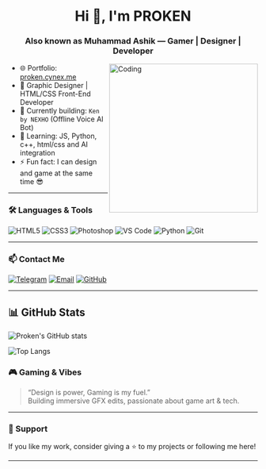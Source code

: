 <h1 align="center">Hi 👋, I'm PROKEN</h1>
<h3 align="center">Also known as Muhammad Ashik — Gamer | Designer | Developer</h3>

<img align="right" alt="Coding" width="300" src="https://cdn.dribbble.com/users/1162077/screenshots/3848914/programmer.gif">

- 🌐 Portfolio: [proken.cynex.me](https://t.me/proken_cynex)  
- 🎨 Graphic Designer | HTML/CSS Front-End Developer  
- 🔭 Currently building: `Ken by NEXHO` (Offline Voice AI Bot)
- 🧠 Learning: JS, Python, c++, html/css and AI integration
- ⚡ Fun fact: I can design and game at the same time 😎

---

### 🛠️ Languages & Tools

![HTML5](https://img.shields.io/badge/HTML5-E34F26?style=flat&logo=html5&logoColor=white)
![CSS3](https://img.shields.io/badge/CSS3-1572B6?style=flat&logo=css3&logoColor=white)
![Photoshop](https://img.shields.io/badge/Adobe_PS-31A8FF?style=flat&logo=adobe-photoshop&logoColor=white)
![VS Code](https://img.shields.io/badge/VS%20Code-007ACC?style=flat&logo=visual-studio-code&logoColor=white)
![Python](https://img.shields.io/badge/Python-3776AB?style=flat&logo=python&logoColor=white)
![Git](https://img.shields.io/badge/Git-F05032?style=flat&logo=git&logoColor=white)

---

### 📫 Contact Me

[![Telegram](https://img.shields.io/badge/Telegram-2CA5E0?style=flat&logo=telegram&logoColor=white)](https://t.me/Nexho_ken)
[![Email](https://img.shields.io/badge/Gmail-D14836?style=flat&logo=gmail&logoColor=white)](mailto:prokencynex@gmail.com)
[![GitHub](https://img.shields.io/badge/GitHub-100000?style=flat&logo=github&logoColor=white)](https://github.com/proken-cynex)

---

## 📊 GitHub Stats

![Proken's GitHub stats](https://github-readme-stats.vercel.app/api?username=proken-cynex&show_icons=true&theme=radical)

![Top Langs](https://github-readme-stats.vercel.app/api/top-langs/?username=proken-cynex&layout=compact&theme=tokyonight)

### 🎮 Gaming & Vibes

> “Design is power, Gaming is my fuel.”  
> Building immersive GFX edits, passionate about game art & tech.

---

### 🌟 Support

If you like my work, consider giving a ⭐ to my projects or following me here!

---